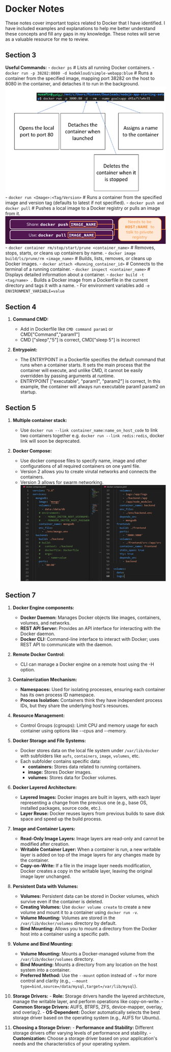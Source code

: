 # Docker Notes

These notes cover important topics related to Docker that I have identified. I have included examples and explanations to help me better understand these concepts and fill any gaps in my knowledge. These notes will serve as a valuable resource for me to review.

## Section 3

   **Useful Commands:**
      - `docker ps` # Lists all running Docker containers.
      - `docker run -p 38282:8080 -d kodekloud/simple-webapp:blue` # Runs a container from the specified image, mapping port 38282 on the host to 8080 in the container, and detaches it to run in the background.
      ![alt text](img/image.png)
      - `docker run <Image>:<Tag/Version>` # Runs a container from the specified image and version tag (defaults to latest if not specified).
      - `docker push and docker pull` # Pushes a local image to a Docker registry or pulls an image from it.
      ![alt text](image-1.png)
      - `docker container rm/stop/start/prune <container_name>` # Removes, stops, starts, or cleans up containers by name.
      - `docker image build/ls/prune/rm <image_name>` # Builds, lists, removes, or cleans up Docker images.
      - `docker attach <Running_container_id>` # Connects to the terminal of a running container.
      - `docker inspect <container_name>` # Displays detailed information about a container.
      - `docker build -t <tag/name> .` Builds a Docker image from a Dockerfile in the current directory and tags it with a name.
      - For environment variables add `-e ENVIRONMENT_VARIABLE=value`

## Section 4

1. **Command CMD:**
   - Add in Dockerfile like `CMD command param1` or CMD["Command","param1"]
   - CMD ["sleep","5"] is correct, CMD["sleep 5"] is incorrect

2. **Entrypoint:**
   - The ENTRYPOINT in a Dockerfile specifies the default command that runs when a container starts. It sets the main process that the container will execute, and unlike CMD, it cannot be easily overridden by passing arguments at runtime.
   - ENTRYPOINT ["executable", "param1", "param2"] is correct, In this example, the container will always run executable param1 param2 on startup.

## Section 5

   1. **Multiple container stack:**
      - Use `docker run --link container_name:name_on_host_code` to link two containers together e.g. `docker run --link redis:redis`, docker link will soon be deprecated.

   2. **Docker Compose:**
      - Use docker compose files to specify name, image and other configurations of all required containers on one yaml file.
      - Version 2 allows you to create virutal networks and connects the containers.
      - Version 3 allows for swarm networking.
      ![alt text](image-2.png)

## Section 7

   1. **Docker Engine components:**
      - **Docker Daemon:** Manages Docker objects like images, containers, volumes, and networks.
      - **REST API Server:** Provides an API interface for interacting with the Docker daemon.
      - **Docker CLI:** Command-line interface to interact with Docker; uses REST API to communicate with the daemon.
  
   2. **Remote Docker Control:**
      - CLI can manage a Docker engine on a remote host using the -H option.

   3. **Containerization Mechanism:**
      - **Namespaces:** Used for isolating processes, ensuring each container has its own process ID namespace.
      - **Process Isolation:** Containers think they have independent process IDs, but they share the underlying host's resources.

   4. **Resource Management:**
      - Control Groups (cgroups): Limit CPU and memory usage for each container using options like --cpus and --memory.

   5. **Docker Storage and File Systems:**
      - Docker stores data on the local file system under `/var/lib/docker` with subfolders like `aufs`, `containers`, `image`, `volumes`, etc.
      - Each subfolder contains specific data:
        - **containers:** Stores data related to running containers.
        - **image:** Stores Docker images.
        - **volumes:** Stores data for Docker volumes.

   6. **Docker Layered Architecture:**
      - **Layered Images:** Docker images are built in layers, with each layer representing a change from the previous one (e.g., base OS, installed packages, source code, etc.).
      - **Layer Reuse:** Docker reuses layers from previous builds to save disk space and speed up the build process.

   7. **Image and Container Layers:**
      - **Read-Only Image Layers:** Image layers are read-only and cannot be modified after creation.
      - **Writable Container Layer:** When a container is run, a new writable layer is added on top of the image layers for any changes made by the container.
      - **Copy-on-Write:** If a file in the image layer needs modification, Docker creates a copy in the writable layer, leaving the original image layer unchanged.

   8. **Persistent Data with Volumes:**
      - **Volumes:** Persistent data can be stored in Docker volumes, which survive even if the container is deleted.
      - **Creating Volumes:** Use `docker volume create` to create a new volume and mount it to a container using `docker run -v`.
      - **Volume Mounting:** Volumes are stored in the `/var/lib/docker/volumes` directory by default.
      - **Bind Mounting:** Allows you to mount a directory from the Docker host into a container using a specific path.

   9. **Volume and Bind Mounting:**
      - **Volume Mounting:** Mounts a Docker-managed volume from the `/var/lib/docker/volumes` directory.
      - **Bind Mounting:** Mounts a directory from any location on the host system into a container.
      - **Preferred Method:** Use the `--mount` option instead of `-v` for more control and clarity (e.g., `--mount type=bind,source=/data/mysql,target=/var/lib/mysql`).

   10. **Storage Drivers:**
      - **Role:** Storage drivers handle the layered architecture, manage the writable layer, and perform operations like copy-on-write.
      - **Common Storage Drivers:** AUFS, BTRFS, ZFS, device-mapper, overlay, and overlay2.
      - **OS-Dependent:** Docker automatically selects the best storage driver based on the operating system (e.g., AUFS for Ubuntu).

   11. **Choosing a Storage Driver:**
      - **Performance and Stability:** Different storage drivers offer varying levels of performance and stability.
      - **Customization:** Choose a storage driver based on your application's needs and the characteristics of your operating system.

